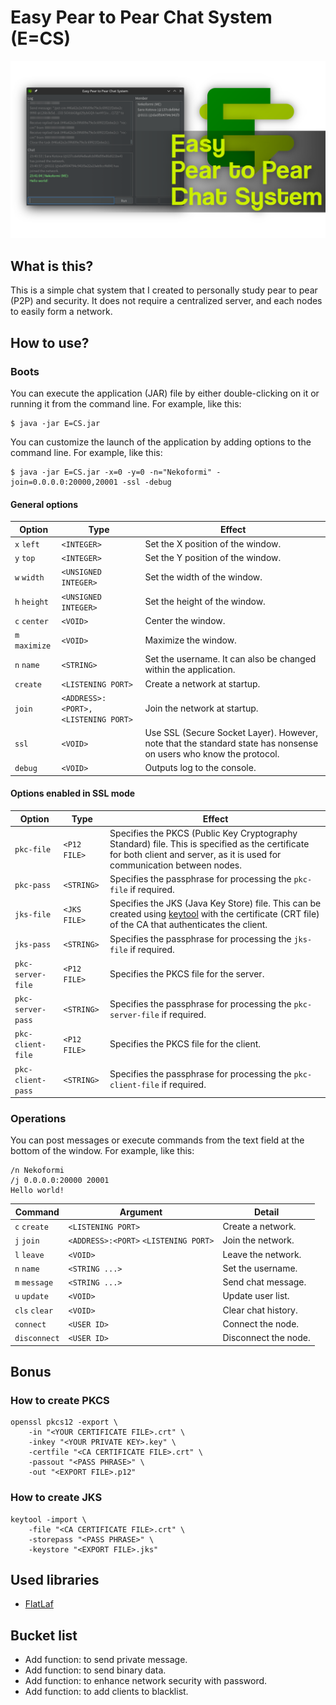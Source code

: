# Easy Pear to Pear Chat System (E=CS)

![](./Others/Screenshot.png)

## What is this?

This is a simple chat system that I created to personally study pear to pear (P2P) and security. It does not require a centralized server, and each nodes to easily form a network.

## How to use?

### Boots

You can execute the application (JAR) file by either double-clicking on it or running it from the command line. For example, like this:

```sh:Bash
$ java -jar E=CS.jar
```

You can customize the launch of the application by adding options to the command line. For example, like this:

```sh:Bash
$ java -jar E=CS.jar -x=0 -y=0 -n="Nekoformi" -join=0.0.0.0:20000,20001 -ssl -debug
```

#### General options

| Option | Type | Effect |
| --- | --- | --- |
| `x` `left` | `<INTEGER>` | Set the X position of the window. |
| `y` `top` | `<INTEGER>` | Set the Y position of the window. |
| `w` `width` | `<UNSIGNED INTEGER>` | Set the width of the window. |
| `h` `height` | `<UNSIGNED INTEGER>` | Set the height of the window. |
| `c` `center` | `<VOID>` | Center the window. |
| `m` `maximize` | `<VOID>` | Maximize the window. |
| `n` `name` | `<STRING>` | Set the username. It can also be changed within the application. |
| `create` | `<LISTENING PORT>` | Create a network at startup. |
| `join` | `<ADDRESS>:<PORT>,<LISTENING PORT>` | Join the network at startup. |
| `ssl` | `<VOID>` | Use SSL (Secure Socket Layer). However, note that the standard state has nonsense on users who know the protocol. |
| `debug` | `<VOID>` | Outputs log to the console. |

#### Options enabled in SSL mode

| Option | Type | Effect |
| --- | --- | --- |
| `pkc-file` | `<P12 FILE>` | Specifies the PKCS (Public Key Cryptography Standard) file. This is specified as the certificate for both client and server, as it is used for communication between nodes. |
| `pkc-pass` | `<STRING>` | Specifies the passphrase for processing the `pkc-file` if required. |
| `jks-file` | `<JKS FILE>` | Specifies the JKS (Java Key Store) file. This can be created using [keytool](https://docs.oracle.com/javase/10/tools/keytool.htm) with the certificate (CRT file) of the CA that authenticates the client. |
| `jks-pass` | `<STRING>` | Specifies the passphrase for processing the `jks-file` if required. |
| `pkc-server-file` | `<P12 FILE>` | Specifies the PKCS file for the server. |
| `pkc-server-pass` | `<STRING>` | Specifies the passphrase for processing the `pkc-server-file` if required. |
| `pkc-client-file` | `<P12 FILE>` | Specifies the PKCS file for the client. |
| `pkc-client-pass` | `<STRING>` | Specifies the passphrase for processing the `pkc-client-file` if required. |

### Operations

You can post messages or execute commands from the text field at the bottom of the window. For example, like this:

```
/n Nekoformi
/j 0.0.0.0:20000 20001
Hello world!
```

| Command | Argument | Detail |
| --- | --- | --- |
| `c` `create` | `<LISTENING PORT>` | Create a network. |
| `j` `join` | `<ADDRESS>:<PORT>` `<LISTENING PORT>` | Join the network. |
| `l` `leave` | `<VOID>` | Leave the network. |
| `n` `name` | `<STRING ...>` | Set the username. |
| `m` `message` | `<STRING ...>` | Send chat message. |
| `u` `update` | `<VOID>` | Update user list. |
| `cls` `clear` | `<VOID>` | Clear chat history. |
| `connect` | `<USER ID>` | Connect the node. |
| `disconnect` | `<USER ID>` | Disconnect the node. |

## Bonus

### How to create PKCS

```sh:Bash
openssl pkcs12 -export \
    -in "<YOUR CERTIFICATE FILE>.crt" \
    -inkey "<YOUR PRIVATE KEY>.key" \
    -certfile "<CA CERTIFICATE FILE>.crt" \
    -passout "<PASS PHRASE>" \
    -out "<EXPORT FILE>.p12"
```

### How to create JKS

```sh:Bash
keytool -import \
    -file "<CA CERTIFICATE FILE>.crt" \
    -storepass "<PASS PHRASE>" \
    -keystore "<EXPORT FILE>.jks"
```

## Used libraries

- [FlatLaf](https://www.formdev.com/flatlaf/)

## Bucket list

- Add function: to send private message.
- Add function: to send binary data.
- Add function: to enhance network security with password.
- Add function: to add clients to blacklist.
